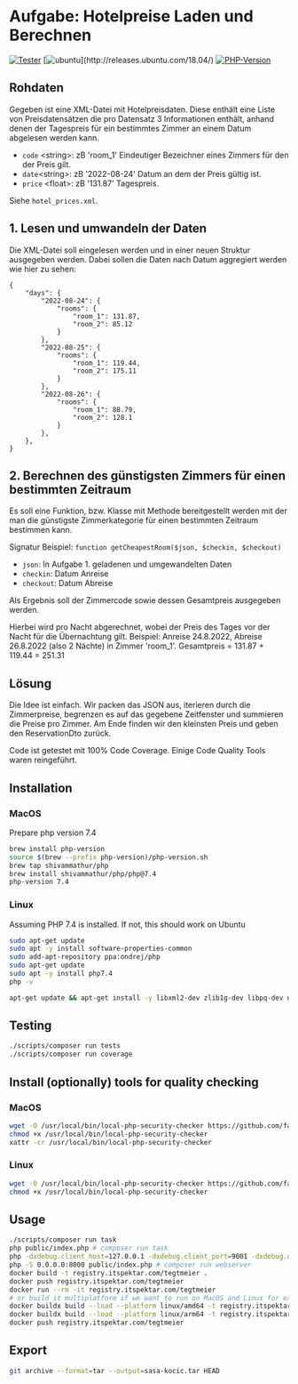 # Aufgabe: Hotelpreise Laden und Berechnen #

[![Tester](https://github.com/sasakocic/tegtmeier/actions/workflows/test.yml/badge.svg)](https://github.com/sasakocic/tegtmeier/actions/workflows/test.yml)
[![ubuntu](https://img.shields.io/badge/Ubuntu-18.04_LTS_(bionic_beaver)-brightgreen.svg)](http://releases.ubuntu.com/18.04/)
[![PHP-Version](https://img.shields.io/badge/php-7.4-blue.svg)](https://packages.ubuntu.com/eoan/libapache2-mod-php7.4)

## Rohdaten ##
Gegeben ist eine XML-Datei mit Hotelpreisdaten. 
Diese enthält eine Liste von Preisdatensätzen die pro Datensatz 3 Informationen enthält, anhand denen der Tagespreis für ein bestimmtes Zimmer an einem Datum abgelesen werden kann.
* `code` \<string\>: zB 'room_1' Eindeutiger Bezeichner eines Zimmers für den der Preis gilt.
* `date`\<string\>: zB '2022-08-24' Datum an dem der Preis gültig ist.
* `price` \<float\>: zB '131.87' Tagespreis.

Siehe `hotel_prices.xml`.

## 1. Lesen und umwandeln der Daten ##

Die XML-Datei soll eingelesen werden und in einer neuen Struktur ausgegeben werden. Dabei sollen die Daten nach Datum aggregiert werden wie hier zu sehen:

    {
        "days": {
            "2022-08-24": {
                "rooms": {
                    "room_1": 131.87,
                    "room_2": 85.12
                }
            },
            "2022-08-25": {
                "rooms": {
                    "room_1": 119.44,
                    "room_2": 175.11
                }
            },
            "2022-08-26": {
                "rooms": {
                    "room_1": 88.79,
                    "room_2": 128.1
                }
            },
        },
    }

## 2. Berechnen des günstigsten Zimmers für einen bestimmten Zeitraum ##

Es soll eine Funktion, bzw. Klasse mit Methode bereitgestellt werden mit der man die günstigste Zimmerkategorie für einen bestimmten Zeitraum bestimmen kann.

Signatur Beispiel:
`function getCheapestRoom($json, $checkin, $checkout)`
* `json`: In Aufgabe 1. geladenen und umgewandelten Daten
* `checkin`: Datum Anreise
* `checkout`: Datum Abreise

Als Ergebnis soll der Zimmercode sowie dessen Gesamtpreis ausgegeben werden.

Hierbei wird pro Nacht abgerechnet, wobei der Preis des Tages vor der Nacht für die Übernachtung gilt.
Beispiel: Anreise 24.8.2022, Abreise 26.8.2022 (also 2 Nächte) in Zimmer 'room_1'. Gesamtpreis = 131.87 + 119.44 = 251.31

## Lösung

Die Idee ist einfach. Wir packen das JSON aus, iterieren durch die Zimmerpreise, begrenzen es auf das gegebene Zeitfenster und summieren die Preise pro Zimmer. Am Ende finden wir den kleinsten Preis und geben den ReservationDto zurück.

Code ist getestet mit 100% Code Coverage.
Einige Code Quality Tools waren reingeführt.

## Installation

### MacOS

Prepare php version 7.4
  ```bash
  brew install php-version
  source $(brew --prefix php-version)/php-version.sh
  brew tap shivammathur/php
  brew install shivammathur/php/php@7.4
  php-version 7.4
  ```
  
### Linux

Assuming PHP 7.4 is installed. If not, this should work on Ubuntu

```bash
sudo apt-get update
sudo apt -y install software-properties-common
sudo add-apt-repository ppa:ondrej/php
sudo apt-get update
sudo apt -y install php7.4
php -v
```

```bash
apt-get update && apt-get install -y libxml2-dev zlib1g-dev libpq-dev unzip wget
```

## Testing  

```bash
./scripts/composer run tests
./scripts/composer run coverage
```

## Install (optionally) tools for quality checking

### MacOS

```bash
wget -O /usr/local/bin/local-php-security-checker https://github.com/fabpot/local-php-security-checker/releases/download/v2.0.6/local-php-security-checker_2.0.6_darwin_arm64
chmod +x /usr/local/bin/local-php-security-checker
xattr -cr /usr/local/bin/local-php-security-checker

```

### Linux

```bash
wget -O /usr/local/bin/local-php-security-checker https://github.com/fabpot/local-php-security-checker/releases/download/v2.0.6/local-php-security-checker_2.0.6_linux_amd64
chmod +x /usr/local/bin/local-php-security-checker
 ```

## Usage

```bash
./scripts/composer run task
php public/index.php # composer run task
php -dxdebug.client_host=127.0.0.1 -dxdebug.client_port=9001 -dxdebug.discover_client_host=false -dxdebug.idekey="PHPSTORM" -dxdebug.mode=coverage,debug public/index.php # composer run xdebug
php -S 0.0.0.0:8000 public/index.php # composer run webserver
docker build -t registry.itspektar.com/tegtmeier .
docker push registry.itspektar.com/tegtmeier
docker run --rm -it registry.itspektar.com/tegtmeier
# or build it multiplatform if we want to run on MacOS and Linux for example
docker buildx build --load --platform linux/amd64 -t registry.itspektar.com/tegtmeier .
docker buildx build --load --platform linux/arm64 -t registry.itspektar.com/tegtmeier .
docker push registry.itspektar.com/tegtmeier
```

## Export

```bash
git archive --format=tar --output=sasa-kocic.tar HEAD
```
